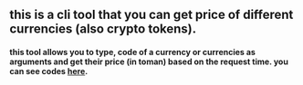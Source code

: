 ## this is a cli tool that you can get price of different currencies (also crypto tokens).


#### this tool allows you to type, code of a currency or currencies as arguments and get their price (in toman) based on the request time. you can see codes [here](https://www.navasan.tech/webserviceguide/#item-values).

